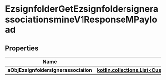 
# EzsignfolderGetEzsignfoldersignerassociationsmineV1ResponseMPayload

## Properties
Name | Type | Description | Notes
------------ | ------------- | ------------- | -------------
**aObjEzsignfoldersignerassociation** | [**kotlin.collections.List&lt;CustomEzsignfoldersignerassociationmineResponse&gt;**](CustomEzsignfoldersignerassociationmineResponse.md) |  | 



